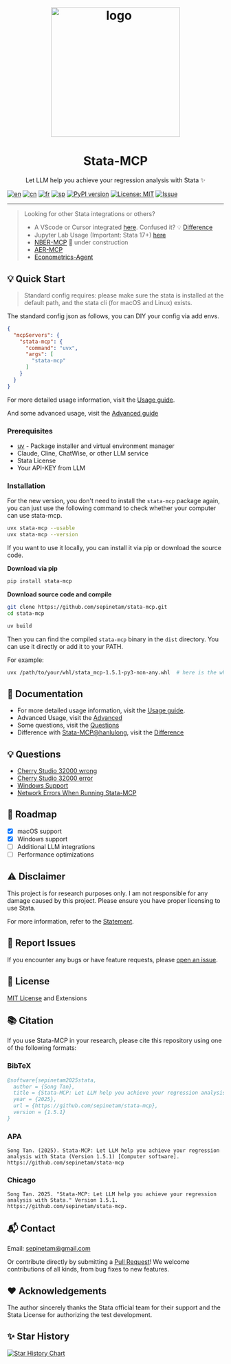 <h1 align="center">
  <a href="https://www.statamcp.com">
    <img src="https://example-data.statamcp.com/logo_with_name.jpg" alt="logo" width="300"/>
  </a>
</h1>

<h1 align="center">Stata-MCP</h1>

<p align="center"> Let LLM help you achieve your regression analysis with Stata ✨</p>

[![en](https://img.shields.io/badge/lang-English-red.svg)](README.md)
[![cn](https://img.shields.io/badge/语言-中文-yellow.svg)](source/docs/README/cn/README.md)
[![fr](https://img.shields.io/badge/langue-Français-blue.svg)](source/docs/README/fr/README.md)
[![sp](https://img.shields.io/badge/Idioma-Español-green.svg)](source/docs/README/sp/README.md)
[![PyPI version](https://img.shields.io/pypi/v/stata-mcp.svg)](https://pypi.org/project/stata-mcp/)
[![License: MIT](https://img.shields.io/badge/License-MIT-yellow.svg)](LICENSE)
[![Issue](https://img.shields.io/badge/Issue-report-green.svg)](https://github.com/sepinetam/stata-mcp/issues/new)

---

> Looking for other Stata integrations or others?
>
> - A VScode or Cursor integrated [here](https://github.com/hanlulong/stata-mcp). Confused it? 💡 [Difference](source/docs/Difference.md)
> - Jupyter Lab Usage (Important: Stata 17+) [here](https://github.com/sepinetam/Jupyter-Stata)
> - [NBER-MCP](https://github.com/sepinetam/NBER-MCP) 🔧 under construction
> - [AER-MCP](https://github.com/sepinetam/AER-MCP)
> - [Econometrics-Agent](https://github.com/FromCSUZhou/Econometrics-Agent)

## 💡 Quick Start
> Standard config requires: please make sure the stata is installed at the default path, and the stata cli (for macOS and Linux) exists.

The standard config json as follows, you can DIY your config via add envs.
```json
{
  "mcpServers": {
    "stata-mcp": {
      "command": "uvx",
      "args": [
        "stata-mcp"
      ]
    }
  }
}
```

For more detailed usage information, visit the [Usage guide](source/docs/Usages/Usage.md). 

And some advanced usage, visit the [Advanced guide](source/docs/Usages/Advanced.md)

### Prerequisites
- [uv](https://github.com/astral-sh/uv) - Package installer and virtual environment manager
- Claude, Cline, ChatWise, or other LLM service
- Stata License
- Your API-KEY from LLM

### Installation
For the new version, you don't need to install the `stata-mcp` package again, you can just use the following command to check whether your computer can use stata-mcp.
```bash
uvx stata-mcp --usable
uvx stata-mcp --version
```

If you want to use it locally, you can install it via pip or download the source code.

**Download via pip**
```bash
pip install stata-mcp
```

**Download source code and compile**
```bash
git clone https://github.com/sepinetam/stata-mcp.git
cd stata-mcp

uv build
```
Then you can find the compiled `stata-mcp` binary in the `dist` directory. You can use it directly or add it to your PATH.

For example:
```bash
uvx /path/to/your/whl/stata_mcp-1.5.1-py3-non-any.whl  # here is the wheel file name, you can change it to your version
```

## 📝 Documentation
- For more detailed usage information, visit the [Usage guide](source/docs/Usages/Usage.md).
- Advanced Usage, visit the [Advanced](source/docs/Usages/Advanced.md)
- Some questions, visit the [Questions](source/docs/Usages/Questions.md)
- Difference with [Stata-MCP@hanlulong](https://github.com/hanlulong/stata-mcp), visit the [Difference](source/docs/Difference.md)

## 💡 Questions
- [Cherry Studio 32000 wrong](source/docs/Usages/Questions.md#cherry-studio-32000-wrong)
- [Cherry Studio 32000 error](source/docs/Usages/Questions.md#cherry-studio-32000-error)
- [Windows Support](source/docs/Usages/Questions.md#windows-supports)
- [Network Errors When Running Stata-MCP](source/docs/Usages/Questions.md#network-errors-when-running-stata-mcp)

## 🚀 Roadmap
- [x] macOS support
- [x] Windows support
- [ ] Additional LLM integrations
- [ ] Performance optimizations

## ⚠️ Disclaimer
This project is for research purposes only. I am not responsible for any damage caused by this project. Please ensure you have proper licensing to use Stata.

For more information, refer to the [Statement](source/docs/Rights/Statement.md).

## 🐛 Report Issues
If you encounter any bugs or have feature requests, please [open an issue](https://github.com/sepinetam/stata-mcp/issues/new).

## 📄 License
[MIT License](LICENSE) and Extensions

## 📚 Citation
If you use Stata-MCP in your research, please cite this repository using one of the following formats:

### BibTeX
```bibtex
@software{sepinetam2025stata,
  author = {Song Tan},
  title = {Stata-MCP: Let LLM help you achieve your regression analysis with Stata},
  year = {2025},
  url = {https://github.com/sepinetam/stata-mcp},
  version = {1.5.1}
}
```

### APA
```
Song Tan. (2025). Stata-MCP: Let LLM help you achieve your regression analysis with Stata (Version 1.5.1) [Computer software]. https://github.com/sepinetam/stata-mcp
```

### Chicago
```
Song Tan. 2025. "Stata-MCP: Let LLM help you achieve your regression analysis with Stata." Version 1.5.1. https://github.com/sepinetam/stata-mcp.
```

## 📬 Contact
Email: [sepinetam@gmail.com](mailto:sepinetam@gmail.com)

Or contribute directly by submitting a [Pull Request](https://github.com/sepinetam/stata-mcp/pulls)! We welcome contributions of all kinds, from bug fixes to new features.

## ❤️ Acknowledgements
The author sincerely thanks the Stata official team for their support and the Stata License for authorizing the test development.

## ✨ Star History

[![Star History Chart](https://api.star-history.com/svg?repos=sepinetam/stata-mcp&type=Date)](https://www.star-history.com/#sepinetam/stata-mcp&Date)

